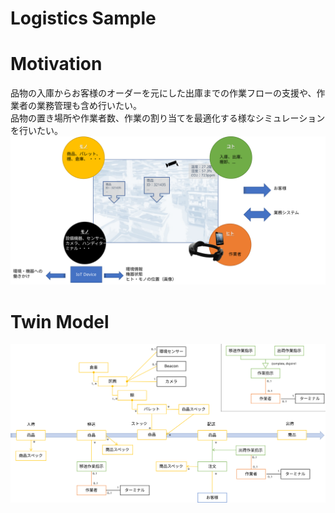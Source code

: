 # Logistics Sample  
# Motivation  
品物の入庫からお客様のオーダーを元にした出庫までの作業フローの支援や、作業者の業務管理も含め行いたい。  
品物の置き場所や作業者数、作業の割り当てを最適化する様なシミュレーションを行いたい。  
![conceptual model](images/conceptual_model.svg)  
# Twin Model 
![twin model](images/twinmodel.svg)